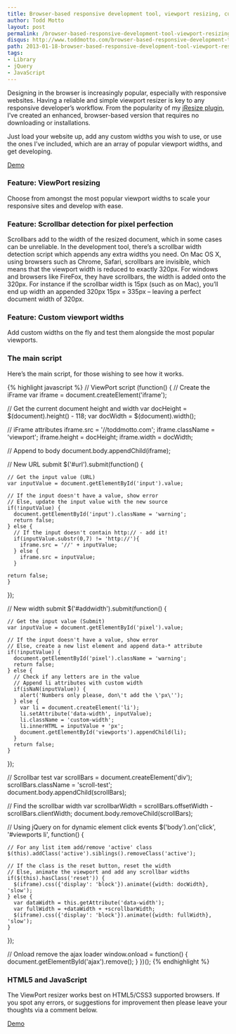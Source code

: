 ```yaml
---
title: Browser-based responsive development tool, viewport resizing, custom widths
author: Todd Motto
layout: post
permalink: /browser-based-responsive-development-tool-viewport-resizing-custom-widths
disqus: http://www.toddmotto.com/browser-based-responsive-development-tool-viewport-resizing-custom-widths
path: 2013-01-18-browser-based-responsive-development-tool-viewport-resizing-custom-widths.md
tags:
- Library
- jQuery
- JavaScript
---
```


Designing in the browser is increasingly popular, especially with responsive websites. Having a reliable and simple viewport resizer is key to any responsive developer’s workflow. From the popularity of my [jResize plugin][1], I’ve created an enhanced, browser-based version that requires no downloading or installations.

 [1]: //www.toddmotto.com/jresize-plugin-for-one-window-responsive-development

Just load your website up, add any custom widths you wish to use, or use the ones I’ve included, which are an array of popular viewport widths, and get developing.

<div class="download-box">
  <a href="//www.toddmotto.com/labs/responsive" onclick="_gaq.push(['_trackEvent', 'Click', 'Demo Responsive Tool, 'Responsive Tool Demo']);">Demo</a>
</div>

### Feature: ViewPort resizing

Choose from amongst the most popular viewport widths to scale your responsive sites and develop with ease.

### Feature: Scrollbar detection for pixel perfection

Scrollbars add to the width of the resized document, which in some cases can be unreliable. In the development tool, there’s a scrollbar width detection script which appends any extra widths you need. On Mac OS X, using browsers such as Chrome, Safari, scrollbars are invisible, which means that the viewport width is reduced to exactly 320px. For windows and browsers like FireFox, they have scrollbars, the width is added onto the 320px. For instance if the scrollbar width is 15px (such as on Mac), you’ll end up width an appended 320px 15px = 335px – leaving a perfect document width of 320px.

### Feature: Custom viewport widths

Add custom widths on the fly and test them alongside the most popular viewports.

### The main script

Here’s the main script, for those wishing to see how it works.

{% highlight javascript %}
// ViewPort script
(function() {
  // Create the iFrame
  var iframe    = document.createElement('iframe');
  
  // Get the current document height and width
  var docHeight = $(document).height() - 118;
  var docWidth  = $(document).width();
  
  // iFrame attributes
  iframe.src    = '//toddmotto.com';
  iframe.className = 'viewport';
  iframe.height = docHeight;
  iframe.width  = docWidth;
  
  // Append to body
  document.body.appendChild(iframe);
  
  // New URL submit
  $('#url').submit(function() {
  
    // Get the input value (URL)
    var inputValue = document.getElementById('input').value;
    
    // If the input doesn't have a value, show error
    // Else, update the input value with the new source
    if(!inputValue) {
      document.getElementById('input').className = 'warning';
      return false;
    } else {
      // If the input doesn't contain http:// - add it!
      if(inputValue.substr(0,7) != 'http://'){
        iframe.src = '//' + inputValue;
      } else {
        iframe.src = inputValue;
      }

    return false;
    } 
  });
  
  // New width submit
  $('#addwidth').submit(function() {
  
    // Get the input value (Submit)
    var inputValue = document.getElementById('pixel').value;
    
    // If the input doesn't have a value, show error
    // Else, create a new list element and append data-* attribute
    if(!inputValue) {
      document.getElementById('pixel').className = 'warning';
      return false;
    } else {
      // Check if any letters are in the value
      // Append li attributes with custom width
      if(isNaN(inputValue)) {
        alert('Numbers only please, don\'t add the \'px\'');
      } else {
        var li = document.createElement('li');
        li.setAttribute('data-width', inputValue);
        li.className = 'custom-width';
        li.innerHTML = inputValue + 'px';
        document.getElementById('viewports').appendChild(li);
      }
      return false;
    } 
  });
  
  // Scrollbar test
  var scrollBars = document.createElement('div');
  scrollBars.className = 'scroll-test';
  document.body.appendChild(scrollBars);
  
  // Find the scrollbar width
  var scrollbarWidth = scrollBars.offsetWidth - scrollBars.clientWidth;
  document.body.removeChild(scrollBars);
  
  // Using jQuery on for dynamic element click events
  $('body').on('click', '#viewports li', function() {
    
    // For any list item add/remove 'active' class
    $(this).addClass('active').siblings().removeClass('active');
    
    // If the class is the reset button, reset the width
    // Else, animate the viewport and add any scrollbar widths
    if($(this).hasClass('reset')) {
      $(iframe).css({'display': 'block'}).animate({width: docWidth}, 'slow');
    } else {
      var dataWidth = this.getAttribute('data-width');
      var fullWidth = +dataWidth + +scrollbarWidth;
      $(iframe).css({'display': 'block'}).animate({width: fullWidth}, 'slow');
    }
  });
  
  // Onload remove the ajax loader
  window.onload = function() {
    document.getElementById('ajax').remove();
  }
})();
{% endhighlight %}  

### HTML5 and JavaScript

The ViewPort resizer works best on HTML5/CSS3 supported browsers. If you spot any errors, or suggestions for improvement then please leave your thoughts via a comment below.

<div class="download-box">
  <a href="//www.toddmotto.com/labs/responsive" onclick="_gaq.push(['_trackEvent', 'Click', 'Demo Responsive Tool, 'Responsive Tool Demo']);">Demo</a>
</div>
